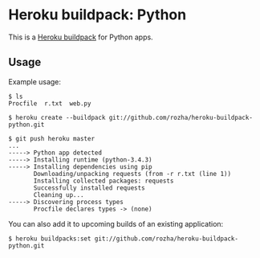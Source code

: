 Heroku buildpack: Python
========================

This is a [Heroku buildpack](http://devcenter.heroku.com/articles/buildpacks) for Python apps.


Usage
-----

Example usage:

    $ ls
    Procfile  r.txt  web.py

    $ heroku create --buildpack git://github.com/rozha/heroku-buildpack-python.git

    $ git push heroku master
    ...
    -----> Python app detected
    -----> Installing runtime (python-3.4.3)
    -----> Installing dependencies using pip
           Downloading/unpacking requests (from -r r.txt (line 1))
           Installing collected packages: requests
           Successfully installed requests
           Cleaning up...
    -----> Discovering process types
           Procfile declares types -> (none)

You can also add it to upcoming builds of an existing application:

    $ heroku buildpacks:set git://github.com/rozha/heroku-buildpack-python.git
